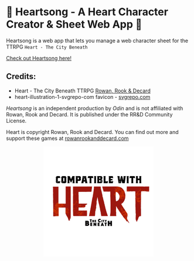 # 💖 Heartsong - A Heart Character Creator & Sheet Web App 💖

Heartsong is a web app that lets you manage a web character sheet for the TTRPG `Heart - The City Beneath`

[Check out Heartsong here!](https://heartsong.odin-matthias.de)

## Credits:
* Heart - The City Beneath TTRPG [Rowan, Rook & Decard](https://rowanrookanddecard.com/product-category/game-systems/resistance/heart/)
* heart-illustration-1-svgrepo-com favicon - [svgrepo.com](https://www.svgrepo.com/svg/482873/heart-illustration-1)


*Heartsong* is an independent production by *Odin* and is not affiliated with Rowan, Rook and Decard. It is published under the RR&D Community License.

Heart is copyright Rowan, Rook and Decard. You can find out more and support these games at [rowanrookanddecard.com](rowanrookanddecard.com)


<p align="center">
    <img alt="compatible-with-heart logo" src="./readme-assets/Heart.png" height="300">
</p>